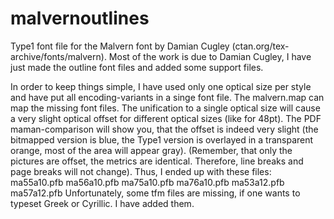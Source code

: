 # malvernoutlines
Type1 font file for the Malvern font by Damian Cugley (ctan.org/tex-archive/fonts/malvern). Most of the work is due to Damian Cugley, I have just made the outline font files and added some support files.

In order to keep things simple, I have used only one optical size per style and have put all encoding-variants in a singe font file. The malvern.map can map the missing font files. The unification to a single optical size will cause a very slight optical offset for different optical sizes (like for 48pt). The PDF maman-comparison will show you, that the offset is indeed very slight (the bitmapped version is blue, the Type1 version is overlayed in a transparent orange, most of the area will appear gray). (Remember, that only the pictures are offset, the metrics are identical. Therefore, line breaks and page breaks will not change). Thus, I ended up with these files:
ma55a10.pfb 
ma56a10.pfb 
ma75a10.pfb 
ma76a10.pfb
ma53a12.pfb 
ma57a12.pfb
Unfortunately, some tfm files are missing, if one wants to typeset Greek or Cyrillic. I have added them. 
